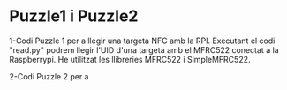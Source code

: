 # Puzzle1 i Puzzle2

1-Codi Puzzle 1 per a llegir una targeta NFC amb la RPI.
Executant el codi "read.py" podrem llegir l'UID d'una targeta amb el MFRC522 conectat a la Raspberrypi. 
He utilitzat les llibreries MFRC522 i SimpleMFRC522.

2-Codi Puzzle 2 per a 
